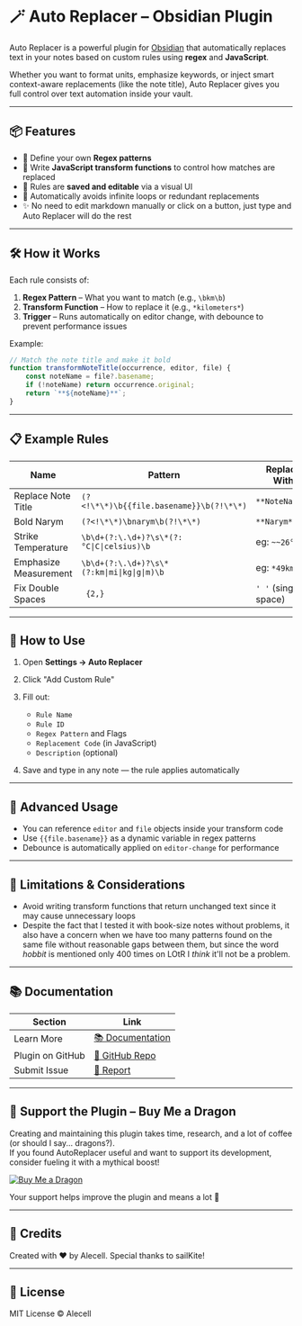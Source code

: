 # 🪄 Auto Replacer – Obsidian Plugin

Auto Replacer is a powerful plugin for [Obsidian](https://obsidian.md) that automatically replaces text in your notes based on custom rules using **regex** and **JavaScript**.

Whether you want to format units, emphasize keywords, or inject smart context-aware replacements (like the note title), Auto Replacer gives you full control over text automation inside your vault.

---

## 📦 Features

-   👀 Define your own **Regex patterns**
-   🧠 Write **JavaScript transform functions** to control how matches are replaced
-   💾 Rules are **saved and editable** via a visual UI
-   🚫 Automatically avoids infinite loops or redundant replacements
-   ✨ No need to edit markdown manually or click on a button, just type and Auto Replacer will do the rest

---

## 🛠️ How it Works

Each rule consists of:

1. **Regex Pattern** – What you want to match (e.g., `\bkm\b`)
2. **Transform Function** – How to replace it (e.g., `*kilometers*`)
3. **Trigger** – Runs automatically on editor change, with debounce to prevent performance issues

Example:

```js
// Match the note title and make it bold
function transformNoteTitle(occurrence, editor, file) {
	const noteName = file?.basename;
	if (!noteName) return occurrence.original;
	return `**${noteName}**`;
}
```

---

## 📋 Example Rules

| Name                  | Pattern                                  | Replace With         |
| --------------------- | ---------------------------------------- | -------------------- |
| Replace Note Title    | `(?<!\*\*)\b{{file.basename}}\b(?!\*\*)` | `**NoteName**`       |
| Bold Narym            | `(?<!\*\*)\bnarym\b(?!\*\*)`             | `**Narym**`          |
| Strike Temperature    | `\b\d+(?:\.\d+)?\s\*(?:°C\|C\|celsius)\b`| eg: `~~26°C~~`       |
| Emphasize Measurement | `\b\d+(?:\.\d+)?\s\*(?:km\|mi\|kg\|g\|m)\b` | eg: `*49km*` |
| Fix Double Spaces     | ` {2,}`                                  | `' '` (single space) |

---

## 📘 How to Use

1. Open **Settings → Auto Replacer**
2. Click "Add Custom Rule"
3. Fill out:

    - `Rule Name`
    - `Rule ID`
    - `Regex Pattern` and Flags
    - `Replacement Code` (in JavaScript)
    - `Description` (optional)

4. Save and type in any note — the rule applies automatically

---

## 🧠 Advanced Usage

-   You can reference `editor` and `file` objects inside your transform code
-   Use `{{file.basename}}` as a dynamic variable in regex patterns
-   Debounce is automatically applied on `editor-change` for performance

---

## 🚨 Limitations & Considerations

-   Avoid writing transform functions that return unchanged text since it may cause unnecessary loops
-   Despite the fact that I tested it with book-size notes without problems, it also have a concern when we have too many patterns found on the same file without reasonable gaps between them, but since the word _hobbit_ is mentioned only 400 times on LOtR I _think_ it'll not be a problem.

---

## 📚 Documentation

| Section          | Link                                                                                      |
| ---------------- | ----------------------------------------------------------------------------------------- |
| Learn More       | [📚 Documentation](https://github.com/Alecell/auto-replacer/blob/master/DOCUMENTATION.md) |
| Plugin on GitHub | [🔗 GitHub Repo](https://github.com/Alecell/auto-replacer)                                |
| Submit Issue     | [🐛 Report](https://github.com/Alecell/auto-replacer/issues/new)                          |

---

## 🐉 Support the Plugin – Buy Me a Dragon

Creating and maintaining this plugin takes time, research, and a lot of coffee (or should I say... dragons?).  
If you found AutoReplacer useful and want to support its development, consider fueling it with a mythical boost!

[![Buy Me a Dragon](https://www.buymeacoffee.com/assets/img/custom_images/orange_img.png)](https://buymeacoffee.com/alecell)

Your support helps improve the plugin and means a lot 💛

---

## 👥 Credits

Created with ❤️ by Alecell. Special thanks to sailKite!

---

## 📃 License

MIT License © Alecell
